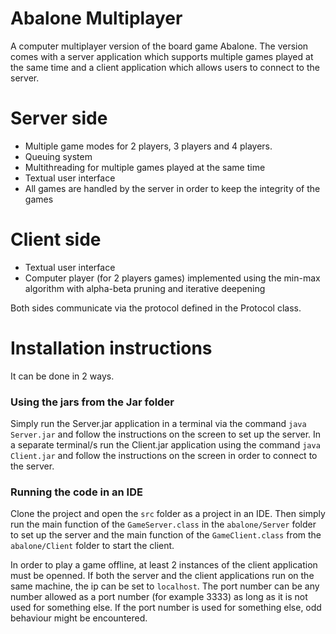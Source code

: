 # Abalone Multiplayer
A computer multiplayer version of the board game Abalone. The version comes with a server application which supports multiple games played at the same time and a client application which allows users to connect to the server.

# Server side
  - Multiple game modes for 2 players, 3 players and 4 players.
  - Queuing system
  - Multithreading for multiple games played at the same time
  - Textual user interface
  - All games are handled by the server in order to keep the integrity of the games

# Client side
  - Textual user interface
  - Computer player (for 2 players games) implemented using the min-max algorithm with alpha-beta pruning and iterative deepening

Both sides communicate via the protocol defined in the Protocol class.

# Installation instructions 
It can be done in 2 ways. 
  
  ### Using the jars from the Jar folder
   Simply run the Server.jar application in a terminal via the command `java Server.jar` and follow the instructions on the screen to set up the server. In a separate terminal/s run the Client.jar application using the command `java Client.jar` and follow the instructions on the screen in order to connect to the server.
     
  ### Running the code in an IDE
   Clone the project and open the `src` folder as a project in an IDE. Then simply run the main function of the `GameServer.class` in the `abalone/Server` folder to set up the server and the main function of the `GameClient.class` from the `abalone/Client` folder to start the client.
  
	
In order to play a game offline, at least 2 instances of the client application must be openned. If both the server and the client applications run on the same machine, the ip can be set to ```localhost```. The port number can be any number allowed as a port number (for example 3333) as long as it is not used for something else. If the port number is used for something else, odd behaviour might be encountered. 
     
  
